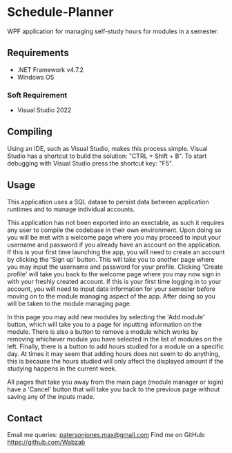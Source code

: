 # Schedule-Planner
WPF application for managing self-study hours for modules in a semester.

## Requirements
  - .NET Framework v4.7.2
  - Windows OS
### Soft Requirement
  - Visual Studio 2022

## Compiling
Using an IDE, such as Visual Studio, makes this process simple.
Visual Studio has a shortcut to build the solution: "CTRL + Shift + B".
To start debugging with Visual Studio press the shortcut key: "F5".

## Usage
This application uses a SQL datase to persist data between application runtimes and to manage individual accounts.

This application has not been exported into an exectable, as such it requires any user to compile the codebase in their own environment. Upon doing so you will be met with a welcome page where you may proceed to input your username and password if you already have an account on the application. If this is your first time launching the app, you will need to create an account by clicking the 'Sign up' button. This will take you to another page where you may input the username and password for your profile. Clicking 'Create profile' will take you back to the welcome page where you may now sign in with your freshly created account. If this is your first time logging in to your account, you will need to input date information for your semester before moving on to the module managing aspect of the app. After doing so you will be taken to the module managing page.

In this page you may add new modules by selecting the 'Add module' button, which will take you to a page for inputting information on the module. There is also a button to remove a module which works by removing whichever module you have selected in the list of modules on the left. Finally, there is a button to add hours studied for a module on a specific day. At times it may seem that adding hours does not seem to do anything, this is because the hours studied will only affect the displayed amount if the studying happens in the current week.

All pages that take you away from the main page (module manager or login) have a 'Cancel' button that will take you back to the previous page without saving any of the inputs made.

## Contact
Email me queries: patersonjones.max@gmail.com
Find me on GitHub: https://github.com/Wabzab

